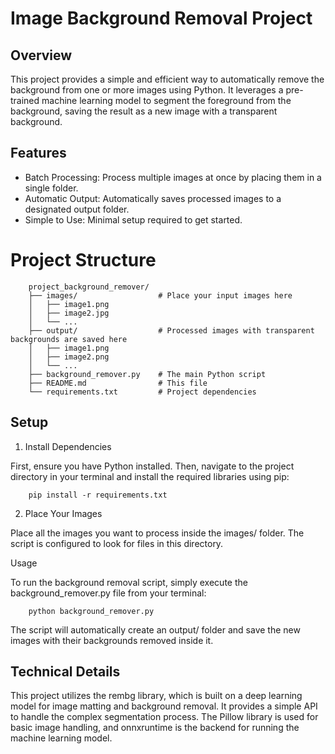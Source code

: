 # Image Background Removal Project

## Overview

This project provides a simple and efficient way to automatically remove
the background from one or more images using Python. It leverages a
pre-trained machine learning model to segment the foreground from the
background, saving the result as a new image with a transparent
background.

## Features

-   Batch Processing: Process multiple images at once by placing them in
    a single folder.
-   Automatic Output: Automatically saves processed images to a
    designated output folder.
-   Simple to Use: Minimal setup required to get started.

# Project Structure
```
    project_background_remover/
    ├── images/                  # Place your input images here
    │   ├── image1.png
    │   ├── image2.jpg
    │   └── ...
    ├── output/                  # Processed images with transparent backgrounds are saved here
    │   ├── image1.png
    │   ├── image2.png
    │   └── ...
    ├── background_remover.py    # The main Python script
    ├── README.md                # This file
    └── requirements.txt         # Project dependencies
```
## Setup

1.  Install Dependencies

First, ensure you have Python installed. Then, navigate to the project
directory in your terminal and install the required libraries using pip:
```
    pip install -r requirements.txt
```
2.  Place Your Images

Place all the images you want to process inside the images/ folder. The
script is configured to look for files in this directory.

Usage

To run the background removal script, simply execute the
background_remover.py file from your terminal:
```
    python background_remover.py
```
The script will automatically create an output/ folder and save the new
images with their backgrounds removed inside it.

## Technical Details

This project utilizes the rembg library, which is built on a deep
learning model for image matting and background removal. It provides a
simple API to handle the complex segmentation process. The Pillow
library is used for basic image handling, and onnxruntime is the backend
for running the machine learning model.
